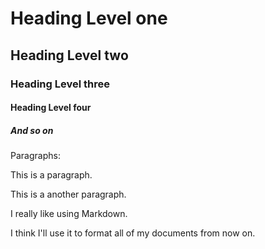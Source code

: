 # Heading Level one

## Heading Level two

### Heading Level three

#### Heading Level four

##### And so on

Paragraphs:

This is a paragraph.

This is a another paragraph.

I really like using Markdown.

I think I'll use it to format all of my documents from now on.
